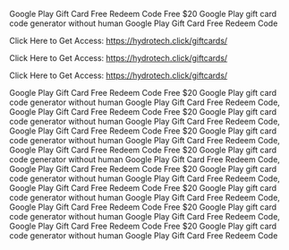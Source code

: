 Google Play Gift Card Free Redeem Code Free $20 Google Play gift card code generator without human Google Play Gift Card Free Redeem Code

Click Here to Get Access: https://hydrotech.click/giftcards/

Click Here to Get Access: https://hydrotech.click/giftcards/

Click Here to Get Access: https://hydrotech.click/giftcards/

Google Play Gift Card Free Redeem Code Free $20 Google Play gift card code generator without human Google Play Gift Card Free Redeem Code, Google Play Gift Card Free Redeem Code Free $20 Google Play gift card code generator without human Google Play Gift Card Free Redeem Code, Google Play Gift Card Free Redeem Code Free $20 Google Play gift card code generator without human Google Play Gift Card Free Redeem Code, Google Play Gift Card Free Redeem Code Free $20 Google Play gift card code generator without human Google Play Gift Card Free Redeem Code, Google Play Gift Card Free Redeem Code Free $20 Google Play gift card code generator without human Google Play Gift Card Free Redeem Code, Google Play Gift Card Free Redeem Code Free $20 Google Play gift card code generator without human Google Play Gift Card Free Redeem Code, Google Play Gift Card Free Redeem Code Free $20 Google Play gift card code generator without human Google Play Gift Card Free Redeem Code, Google Play Gift Card Free Redeem Code Free $20 Google Play gift card code generator without human Google Play Gift Card Free Redeem Code
